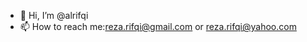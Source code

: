 - 👋 Hi, I’m @alrifqi
- 📫 How to reach me:reza.rifqi@gmail.com or reza.rifqi@yahoo.com

<!---
alrifqi/alrifqi is a ✨ special ✨ repository because its `README.md` (this file) appears on your GitHub profile.
You can click the Preview link to take a look at your changes.
--->
